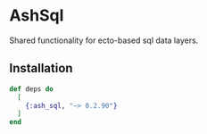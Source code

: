# AshSql

Shared functionality for ecto-based sql data layers.

## Installation

```elixir
def deps do
  [
    {:ash_sql, "~> 0.2.90"}
  ]
end
```
